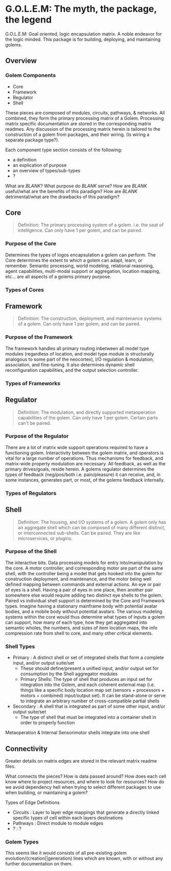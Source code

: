 # G.O.L.E.M: The myth, the package, the legend

G.O.L.E.M: Goal oriented, logic encapsulation matrix. A noble endeavor for the logic minded.
This package is for building, deploying, and maintaining golems.

## Overview

### Golem Components

- Core
- Framework
- Regulator
- Shell

These pieces are composed of modules, circuits, pathways, & networks. All combined, they form the primary processing matrix of a Golem. Processing matrix specific documentation are stored in the corresponding matrix readmes. Any discussion of the processing matrix herein is tailored to the construction of a golem from packages, and their wiring. (Is wiring a separate package type?).

Each component type section consists of the following:

- a definition
- an explication of purpose
- an overview of types/sub-types
- ?

What are _BLANK_?
What purpose do _BLANK_ serve?
How are _BLANK_ useful/what are the benefits of this paradigm?
How are _BLANK_ detrimental/what are the drawbacks of this paradigm?

## Core

> Definition: The primary processing system of a golem. i.e. the seat of intelligence. Can only have 1 per golem, and can be paired.

### Purpose of the Core

Determines the types of logos encapsulation a golem can perform. The Core determines the extent to which a golem can adapt, learn, or remember. Semantic processing, world modeling, relational reasoning, agent capabilities, multi-modal support or aggregation, location mapping, etc... are all aspects of a golems primary purpose.

### Types of Cores

## Framework

> Definition: The construction, deployment, and maintenance systems of a golem. Can only have 1 per golem, and can be paired.

### Purpose of the Framework

The framework handles all primary routing inbetween all model type modules (regardless of location, and model type module is structurally analogous to some part of the neocortex), I/O regulation & modulation, association, and fine-tuning. It also determines dynamic shell reconfiguration capabilities, and the output selection controller.

### Types of Frameworks

## Regulator

> Definition: The modulation, and directly supported metaoperation capabilities of the golem. Can only have 1 per golem. Certain parts can't be paired.

### Purpose of the Regulator

There are a lot of matrix wide support operations required to have a functioning golem. Interactivity between the golem matrix, and operators is vital for a large number of operations. Thus mechanisms for feedback, and matrix-wide property modulation are necessary. All feedback, as well as the primary drives/goals, reside herein. A golems regulator determines the types of feedback (neg/pos/both i.e. pain/pleasure) it can receive, and, in some instances, generates part, or most, of the golems feedback internally.

### Types of Regulators

## Shell

> Definition: The housing, and I/O systems of a golem. A golem only has an aggregate shell which can be composed of many different distinct, or interconnected sub-shells. Can be paired. They are like microservices, or plugins.

### Purpose of the Shell

The interactive bits. Data processing models for entry into/manipulation by the core. A motor controller, and corresponding motor are part of the same shell, with the controller being a model that gets hooked into the golem for construction deployment, and maintenance, and the motor being well defined mapping between commands and external actions. An eye or pair of eyes is a shell. Having a pair of eyes in one place, then another pair somewhere else would require adding two distinct eye shells to the golem.
Paired vs individual shell support is determined by the Core and Framework types. Imagine having a stationary mainframe body with potential avatar bodies, and a mobile body without potential avatars. The various modeling systems within the core would thus determine what types of inputs a golem can support, how many of each type, how they get aggregated into semantic wholes, the numbers, and sizes of item location maps, the info compression rate from shell to core, and many other critical elements.

### Shell Types

- Primary : A distinct shell or set of integrated shells that form a complete input, and/or output suite/set
  - These should define/present a unified input, and/or output set for consumption by the Shell aggregator modules
  - Primary Shells: The type of shell that produces an input set for integration into the Golem, and each coherent external map (i.e. things like a specific body location map set (sensors + processors + motors + combined) input/output set). It can be stand-alone or serve to integrate an arbitrary number of cross-compatible partial shells
- Secondary : A shell that is integrated as part of some other input, and/or output suite/set
  - The type of shell that must be integrated into a container shell in order to properly function

Metaoperation & Internal Sensorimotor shells integrate into one shell

## Connectivity

Greater details on matrix edges are stored in the relevant matrix readme files.

What connects the pieces?
How is data passed around?
How does each cell know where to project resources, and where to look for resources?
How do we avoid dependency hell when trying to select different packages to use when building, or maintaining a golem?

Types of Edge Definitions

- Circuits : Layer to layer edge mappings that generate a directly linked specific types of cell within each layers destinations
- Pathways : Direct module to module edges
- ? : ?

### Golem Types

This seems like it would consists of all pre-existing golem evolution/(creation||generation) lines which are known, with or without any further documentation on them.